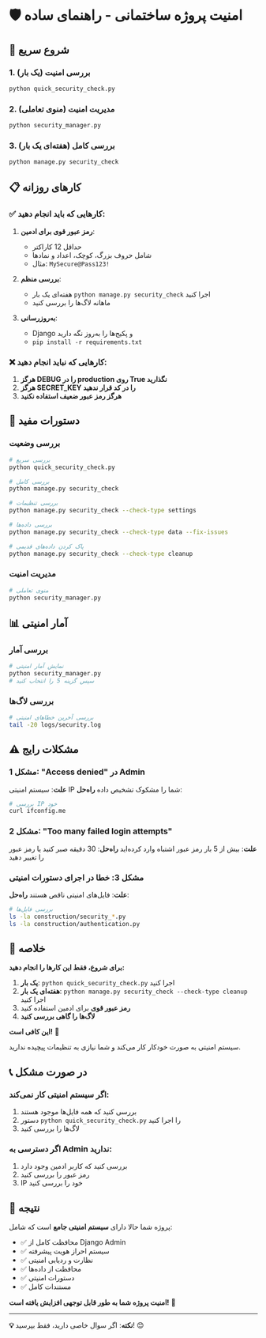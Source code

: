 # 🛡️ امنیت پروژه ساختمانی - راهنمای ساده

## 🚀 شروع سریع

### 1. بررسی امنیت (یک بار)
```bash
python quick_security_check.py
```

### 2. مدیریت امنیت (منوی تعاملی)
```bash
python security_manager.py
```

### 3. بررسی کامل (هفته‌ای یک بار)
```bash
python manage.py security_check
```

## 📋 کارهای روزانه

### ✅ کارهایی که باید انجام دهید:

1. **رمز عبور قوی برای ادمین**:
   - حداقل 12 کاراکتر
   - شامل حروف بزرگ، کوچک، اعداد و نمادها
   - مثال: `MySecure@Pass123!`

2. **بررسی منظم**:
   - هفته‌ای یک بار `python manage.py security_check` اجرا کنید
   - ماهانه لاگ‌ها را بررسی کنید

3. **به‌روزرسانی**:
   - Django و پکیج‌ها را به‌روز نگه دارید
   - `pip install -r requirements.txt`

### ❌ کارهایی که نباید انجام دهید:

1. **هرگز DEBUG را در production روی True نگذارید**
2. **هرگز SECRET_KEY را در کد قرار ندهید**
3. **هرگز رمز عبور ضعیف استفاده نکنید**

## 🔧 دستورات مفید

### بررسی وضعیت
```bash
# بررسی سریع
python quick_security_check.py

# بررسی کامل
python manage.py security_check

# بررسی تنظیمات
python manage.py security_check --check-type settings

# بررسی داده‌ها
python manage.py security_check --check-type data --fix-issues

# پاک کردن داده‌های قدیمی
python manage.py security_check --check-type cleanup
```

### مدیریت امنیت
```bash
# منوی تعاملی
python security_manager.py
```

## 📊 آمار امنیتی

### بررسی آمار
```bash
# نمایش آمار امنیتی
python security_manager.py
# سپس گزینه 5 را انتخاب کنید
```

### بررسی لاگ‌ها
```bash
# بررسی آخرین خطاهای امنیتی
tail -20 logs/security.log
```

## ⚠️ مشکلات رایج

### مشکل 1: "Access denied" در Admin
**علت**: سیستم امنیتی IP شما را مشکوک تشخیص داده
**راه‌حل**: 
```bash
# بررسی IP خود
curl ifconfig.me
```

### مشکل 2: "Too many failed login attempts"
**علت**: بیش از 5 بار رمز عبور اشتباه وارد کرده‌اید
**راه‌حل**: 30 دقیقه صبر کنید یا رمز عبور را تغییر دهید

### مشکل 3: خطا در اجرای دستورات امنیتی
**علت**: فایل‌های امنیتی ناقص هستند
**راه‌حل**:
```bash
# بررسی فایل‌ها
ls -la construction/security_*.py
ls -la construction/authentication.py
```

## 🎯 خلاصه

**برای شروع، فقط این کارها را انجام دهید:**

1. **یک بار**: `python quick_security_check.py` اجرا کنید
2. **هفته‌ای یک بار**: `python manage.py security_check --check-type cleanup` اجرا کنید
3. **رمز عبور قوی** برای ادمین استفاده کنید
4. **لاگ‌ها را گاهی بررسی کنید**

**این کافی است!** 🎯

سیستم امنیتی به صورت خودکار کار می‌کند و شما نیازی به تنظیمات پیچیده ندارید.

## 📞 در صورت مشکل

### اگر سیستم امنیتی کار نمی‌کند:
1. بررسی کنید که همه فایل‌ها موجود هستند
2. دستور `python quick_security_check.py` را اجرا کنید
3. لاگ‌ها را بررسی کنید

### اگر دسترسی به Admin ندارید:
1. بررسی کنید که کاربر ادمین وجود دارد
2. رمز عبور را بررسی کنید
3. IP خود را بررسی کنید

## 🎉 نتیجه

پروژه شما حالا دارای **سیستم امنیتی جامع** است که شامل:

- ✅ محافظت کامل از Django Admin
- ✅ سیستم احراز هویت پیشرفته
- ✅ نظارت و ردیابی امنیتی
- ✅ محافظت از داده‌ها
- ✅ دستورات امنیتی
- ✅ مستندات کامل

**امنیت پروژه شما به طور قابل توجهی افزایش یافته است!** 🎉

---

**💡 نکته**: اگر سوال خاصی دارید، فقط بپرسید! 😊
